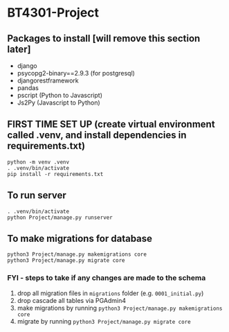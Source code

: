 # BT4301-Project

## Packages to install [will remove this section later]
- django
- psycopg2-binary==2.9.3 (for postgresql)
- djangorestframework
- pandas
- pscript (Python to Javascript)
- Js2Py (Javascript to Python)




## FIRST TIME SET UP (create virtual environment called .venv, and install dependencies in requirements.txt)
```
python -m venv .venv
. .venv/bin/activate
pip install -r requirements.txt 
```


## To run server
```
. .venv/bin/activate
python Project/manage.py runserver
```


## To make migrations for database
```
python3 Project/manage.py makemigrations core 
python3 Project/manage.py migrate core
```

### FYI - steps to take if any changes are made to the schema
1. drop all migration files in `migrations` folder (e.g. `0001_initial.py`)
2. drop cascade all tables via PGAdmin4
3. make migrations by running `python3 Project/manage.py makemigrations core`
4. migrate by running `python3 Project/manage.py migrate core`